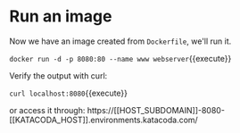 # Run an image

Now we have an image created from `Dockerfile`, we'll run it.

`docker run -d -p 8080:80 --name www webserver`{{execute}}

Verify the output with curl:

`curl localhost:8080`{{execute}}

or access it through: https://[[HOST_SUBDOMAIN]]-8080-[[KATACODA_HOST]].environments.katacoda.com/